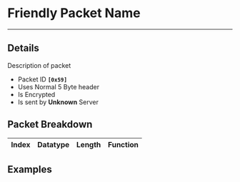 # Friendly Packet Name #

---


## Details ##

Description of packet
  * Packet ID **`[0x59]`**
  * Uses Normal 5 Byte header
  * Is Encrypted
  * Is sent by **Unknown** Server

## Packet Breakdown ##
| Index | Datatype | Length | Function |
|:------|:---------|:-------|:---------|

## Examples ##